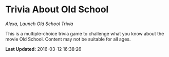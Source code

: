 # Trivia About Old School
*Alexa, Launch Old School Trivia*

This is a multiple-choice trivia game to challenge what you know about the movie Old School.  Content may not be suitable for all ages.

**Last Updated:** 2016-03-12 16:38:26